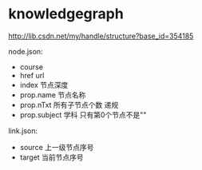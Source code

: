 # knowledgegraph
http://lib.csdn.net/my/handle/structure?base_id=354185

node.json:
- course
- href              url
- index            节点深度
- prop.name        节点名称
- prop.nTxt        所有子节点个数 递规
- prop.subject     学科 只有第0个节点不是""

link.json:
- source   上一级节点序号
- target   当前节点序号